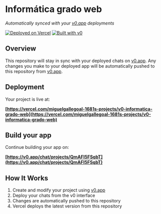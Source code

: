 # Informática grado web

*Automatically synced with your [v0.app](https://v0.app) deployments*

[![Deployed on Vercel](https://img.shields.io/badge/Deployed%20on-Vercel-black?style=for-the-badge&logo=vercel)](https://vercel.com/miguelgallegoal-1681s-projects/v0-informatica-grado-web)
[![Built with v0](https://img.shields.io/badge/Built%20with-v0.app-black?style=for-the-badge)](https://v0.app/chat/projects/QmAFI5FSqbT)

## Overview

This repository will stay in sync with your deployed chats on [v0.app](https://v0.app).
Any changes you make to your deployed app will be automatically pushed to this repository from [v0.app](https://v0.app).

## Deployment

Your project is live at:

**[https://vercel.com/miguelgallegoal-1681s-projects/v0-informatica-grado-web](https://vercel.com/miguelgallegoal-1681s-projects/v0-informatica-grado-web)**

## Build your app

Continue building your app on:

**[https://v0.app/chat/projects/QmAFI5FSqbT](https://v0.app/chat/projects/QmAFI5FSqbT)**

## How It Works

1. Create and modify your project using [v0.app](https://v0.app)
2. Deploy your chats from the v0 interface
3. Changes are automatically pushed to this repository
4. Vercel deploys the latest version from this repository